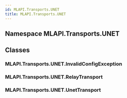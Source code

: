 ```yaml
---  
id: MLAPI.Transports.UNET  
title: MLAPI.Transports.UNET  
---
```


## Namespace MLAPI.Transports.UNET

<div class="markdown level0 summary">

</div>

<div class="markdown level0 conceptual">

</div>

<div class="markdown level0 remarks">

</div>

## Classes

### MLAPI.Transports.UNET.InvalidConfigException

<div class="section">

</div>

### MLAPI.Transports.UNET.RelayTransport

<div class="section">

</div>

### MLAPI.Transports.UNET.UnetTransport

<div class="section">

</div>
